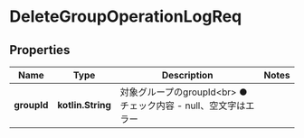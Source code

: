 
# DeleteGroupOperationLogReq

## Properties
Name | Type | Description | Notes
------------ | ------------- | ------------- | -------------
**groupId** | **kotlin.String** | 対象グループのgroupId&lt;br&gt; ●チェック内容   - null、空文字はエラー | 



